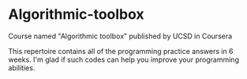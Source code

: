 # Algorithmic-toolbox
Course named "Algorithmic toolbox" published by UCSD in Coursera

This repertoire contains all of the programming practice answers in 6 weeks.
I'm glad if such codes can help you improve your programming abilities.
